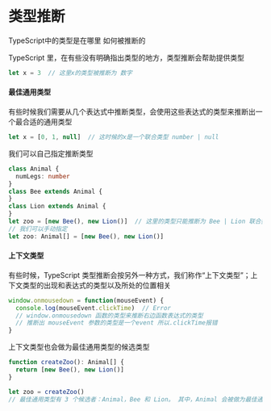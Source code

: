 # 类型推断

 TypeScript中的类型是在哪里 如何被推断的

TypeScript 里，在有些没有明确指出类型的地方，类型推断会帮助提供类型

```ts
let x = 3  // 这里x的类型被推断为 数字
```

#### 最佳通用类型

有些时候我们需要从几个表达式中推断类型，会使用这些表达式的类型来推断出一个最合适的通用类型

```ts
let x = [0, 1, null]  // 这时候的x是一个联合类型 number | null
```

我们可以自己指定推断类型

```ts
class Animal {
  numLegs: number
}
class Bee extends Animal {
}
class Lion extends Animal {
}
let zoo = [new Bee(), new Lion()]  // 这里的类型只能推断为 Bee | Lion 联合类型 而不是Animal
// 我们可以手动指定
let zoo: Animal[] = [new Bee(), new Lion()]
```

#### 上下文类型

有些时候，TypeScript 类型推断会按另外一种方式，我们称作“上下文类型”；上下文类型的出现和表达式的类型以及所处的位置相关

```ts
window.onmousedown = function(mouseEvent) {
  console.log(mouseEvent.clickTime)  // Error
  // window.onmousedown 函数的类型来推断右边函数表达式的类型
  // 推断出 mouseEvent 参数的类型是一个event 所以.clickTime报错
}
```

上下文类型也会做为最佳通用类型的候选类型

```ts
function createZoo(): Animal[] {
  return [new Bee(), new Lion()]
}

let zoo = createZoo()
// 最佳通用类型有 3 个候选者：Animal，Bee 和 Lion。 其中，Animal 会被做为最佳通用类型
```

